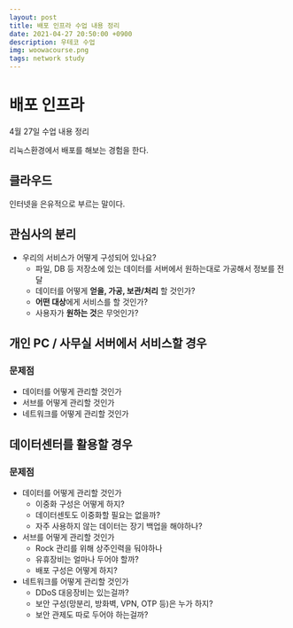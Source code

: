 ```yaml
---
layout: post
title: 배포 인프라 수업 내용 정리
date: 2021-04-27 20:50:00 +0900
description: 우테코 수업
img: woowacourse.png
tags: network study
---
```


# 배포 인프라

4월 27일 수업 내용 정리

리눅스환경에서 배포를 해보는 경험을 한다.


## 클라우드

인터넷을 은유적으로 부르는 말이다.



## 관심사의 분리

- 우리의 서비스가 어떻게 구성되어 있나요?
  - 파일, DB 등 저장소에 있는 데이터를 서버에서 원하는대로 가공해서 정보를 전달
  - 데이터를 어떻게 <b>얻을, 가공, 보관/처리</b> 할 것인가?
  - <b>어떤 대상</b>에게 서비스를 할 것인가?
  - 사용자가 <b>원하는 것</b>은 무엇인가?



## 개인 PC / 사무실 서버에서 서비스할 경우

### 문제점

- 데이터를 어떻게 관리할 것인가
- 서브를 어떻게 관리할 것인가
- 네트워크를 어떻게 관리할 것인가



## 데이터센터를 활용할 경우

### 문제점

- 데이터를 어떻게 관리할 것인가
  - 이중화 구성은 어떻게 하지?
  - 데이터센토도 이중화할 필요는 없을까?
  - 자주 사용하지 않는 데이터는 장기 백업을 해야하나?
- 서브를 어떻게 관리할 것인가
  - Rock 관리를 위해 상주인력을 둬야하나
  - 유휴장비는 얼마나 두어야 할까?
  - 배포 구성은 어떻게 하지?
- 네트워크를 어떻게 관리할 것인가
  - DDoS 대응장비는 있는걸까?
  - 보안 구성(망분리, 방화벽, VPN, OTP 등)은 누가 하지?
  - 보안 관제도 따로 두어야 하는걸까?
